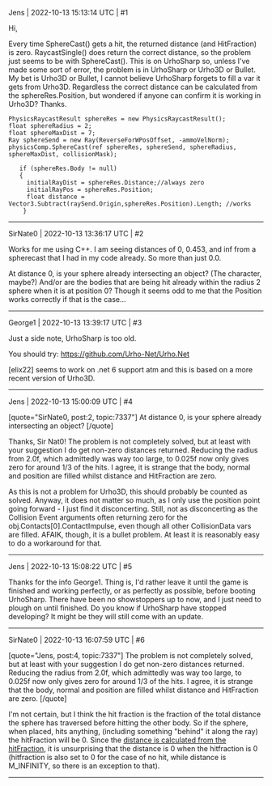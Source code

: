 Jens | 2022-10-13 15:13:14 UTC | #1

Hi,

Every time SphereCast() gets a hit, the returned distance (and HitFraction) is zero. RaycastSingle() does return the correct distance, so the problem just seems to be with SphereCast().
This is on UrhoSharp so, unless I've made some sort of error, the problem is in UrhoSharp or Urho3D or Bullet. My bet is Urho3D or Bullet, I cannot believe UrhoSharp forgets to fill a var it gets from Urho3D.
Regardless the correct distance can be calculated from the sphereRes.Position, but wondered if anyone can confirm it is working in Urho3D?
Thanks.

```
PhysicsRaycastResult sphereRes = new PhysicsRaycastResult();
float sphereRadius = 2;
float sphereMaxDist = 7; 
Ray sphereSend = new Ray(ReverseForWPosOffset, -ammoVelNorm);
physicsComp.SphereCast(ref sphereRes, sphereSend, sphereRadius, sphereMaxDist, collisionMask);

   if (sphereRes.Body != null)
   {
     initialRayDist = sphereRes.Distance;//always zero
     initialRayPos = sphereRes.Position;
     float distance = Vector3.Subtract(raySend.Origin,sphereRes.Position).Length; //works
    }
```

-------------------------

SirNate0 | 2022-10-13 13:36:17 UTC | #2

Works for me using C++. I am seeing distances of 0, 0.453, and inf from a spherecast that I had in my code already. So more than just 0.0.

At distance 0, is your sphere already intersecting an object? (The character, maybe?) And/or are the bodies that are being hit already within the radius 2 sphere when it is at position 0? Though it seems odd to me that the Position works correctly if that is the case...

-------------------------

George1 | 2022-10-13 13:39:17 UTC | #3

Just a side note, UrhoSharp is too old.  

You should try:  https://github.com/Urho-Net/Urho.Net

[elix22]  seems to work on .net 6 support atm and this is based on a more recent version of Urho3D.

-------------------------

Jens | 2022-10-13 15:00:09 UTC | #4

[quote="SirNate0, post:2, topic:7337"]
At distance 0, is your sphere already intersecting an object?
[/quote]

Thanks, Sir Nat0! 
The problem is not completely solved, but at least with your suggestion I do get non-zero distances returned.
Reducing the radius from 2.0f, which admittedly was way too large, to 0.025f now only gives zero for around 1/3 of the hits.
I agree, it is strange that the body, normal and position are filled whilst distance and HitFraction are zero. 

As this is not a problem for Urho3D, this should probably be counted as solved. Anyway, it does not matter so much, as I only use the position point going forward - I just find it disconcerting. Still, not as disconcerting as the Collision Event arguments often returning zero for the obj.Contacts[0].ContactImpulse, even though all other CollisionData vars are filled. AFAIK, though, it is a bullet problem. At least it is reasonably easy to do a workaround for that.

-------------------------

Jens | 2022-10-13 15:08:22 UTC | #5

Thanks for the info George1.
Thing is, I'd rather leave it until the game is finished and working perfectly, or as perfectly as possible, before booting UrhoSharp. There have been no showstoppers up to now, and I just need to plough on until finished.
Do you know if UrhoSharp have stopped developing? It might be they will still come with an update.

-------------------------

SirNate0 | 2022-10-13 16:07:59 UTC | #6

[quote="Jens, post:4, topic:7337"]
The problem is not completely solved, but at least with your suggestion I do get non-zero distances returned.
Reducing the radius from 2.0f, which admittedly was way too large, to 0.025f now only gives zero for around 1/3 of the hits.
I agree, it is strange that the body, normal and position are filled whilst distance and HitFraction are zero.
[/quote]

I'm not certain, but I think the hit fraction is the fraction of the total distance the sphere has traversed before hitting the other body. So if the sphere, when placed, hits anything, (including something "behind" it along the ray) the hitFraction will be 0. Since the [distance is calculated from the hitFraction](https://github.com/urho3d/Urho3D/blob/796802f595472a414fd9815f9c3dfde7d350d9f4/Source/Urho3D/Physics/PhysicsWorld.cpp#L491), it is unsurprising that the distance is 0 when the hitfraction is 0 (hitfraction is also set to 0 for the case of no hit, while distance is M_INFINITY, so there is an exception to that).

-------------------------

